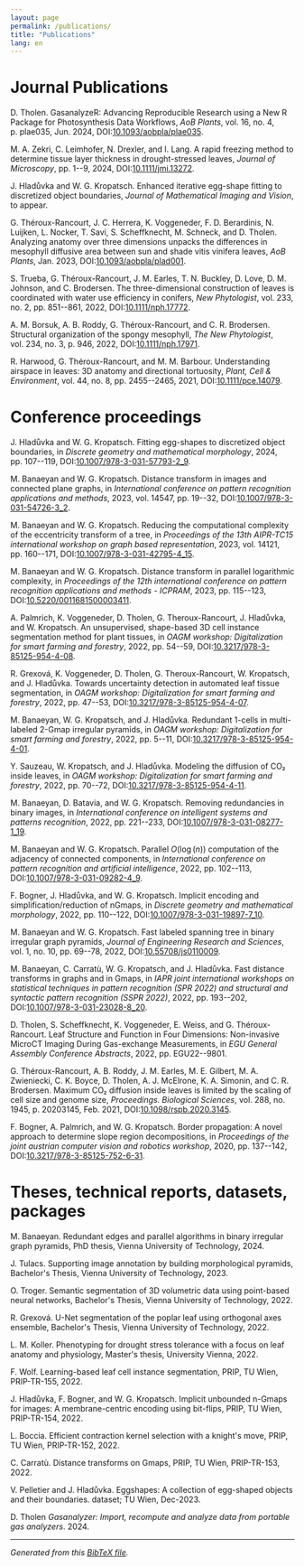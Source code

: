 ```yaml
---
layout: page
permalink: /publications/
title: "Publications"
lang: en
---
```


# Journal Publications

D. Tholen. GasanalyzeR: Advancing Reproducible Research using a New R
Package for Photosynthesis Data Workflows, *AoB Plants*, vol. 16, no. 4,
p. plae035, Jun. 2024,
DOI:[10.1093/aobpla/plae035](https://doi.org/10.1093/aobpla/plae035).

M. A. Zekri, C. Leimhofer, N. Drexler, and I. Lang. A rapid freezing
method to determine tissue layer thickness in drought-stressed leaves,
*Journal of Microscopy*, pp. 1--9, 2024,
DOI:[10.1111/jmi.13272](https://doi.org/10.1111/jmi.13272).

J. Hladůvka and W. G. Kropatsch. Enhanced iterative egg-shape fitting to
discretized object boundaries, *Journal of Mathematical Imaging and
Vision*, to appear.

G. Théroux-Rancourt, J. C. Herrera, K. Voggeneder, F. D. Berardinis, N.
Luijken, L. Nocker, T. Savi, S. Scheffknecht, M. Schneck, and D. Tholen.
Analyzing anatomy over three dimensions unpacks the differences in
mesophyll diffusive area between sun and shade vitis vinifera leaves,
*AoB Plants*, Jan. 2023,
DOI:[10.1093/aobpla/plad001](https://doi.org/10.1093/aobpla/plad001).

S. Trueba, G. Théroux-Rancourt, J. M. Earles, T. N. Buckley, D. Love, D.
M. Johnson, and C. Brodersen. The three-dimensional construction of
leaves is coordinated with water use efficiency in conifers, *New
Phytologist*, vol. 233, no. 2, pp. 851--861, 2022,
DOI:[10.1111/nph.17772](https://doi.org/10.1111/nph.17772).

A. M. Borsuk, A. B. Roddy, G. Théroux-Rancourt, and C. R. Brodersen.
Structural organization of the spongy mesophyll, *The New Phytologist*,
vol. 234, no. 3, p. 946, 2022,
DOI:[10.1111/nph.17971](https://doi.org/10.1111/nph.17971).

R. Harwood, G. Théroux-Rancourt, and M. M. Barbour. Understanding
airspace in leaves: 3D anatomy and directional tortuosity, *Plant, Cell
& Environment*, vol. 44, no. 8, pp. 2455--2465, 2021,
DOI:[10.1111/pce.14079](https://doi.org/10.1111/pce.14079).

# Conference proceedings

J. Hladůvka and W. G. Kropatsch. Fitting egg-shapes to discretized
object boundaries, in *Discrete geometry and mathematical morphology*,
2024, pp. 107--119,
DOI:[10.1007/978-3-031-57793-2_9](https://doi.org/10.1007/978-3-031-57793-2_9).

M. Banaeyan and W. G. Kropatsch. Distance transform in images and
connected plane graphs, in *International conference on pattern
recognition applications and methods*, 2023, vol. 14547, pp. 19--32,
DOI:[10.1007/978-3-031-54726-3_2](https://doi.org/10.1007/978-3-031-54726-3_2).

M. Banaeyan and W. G. Kropatsch. Reducing the computational complexity
of the eccentricity transform of a tree, in *Proceedings of the 13th
AIPR-TC15 international workshop on graph based representation*, 2023,
vol. 14121, pp. 160--171,
DOI:[10.1007/978-3-031-42795-4_15](https://doi.org/10.1007/978-3-031-42795-4_15).

M. Banaeyan and W. G. Kropatsch. Distance transform in parallel
logarithmic complexity, in *Proceedings of the 12th international
conference on pattern recognition applications and methods - ICPRAM*,
2023, pp. 115--123,
DOI:[10.5220/0011681500003411](https://doi.org/10.5220/0011681500003411).

A. Palmrich, K. Voggeneder, D. Tholen, G. Theroux-Rancourt, J. Hladůvka,
and W. Kropatsch. An unsupervised, shape-based 3D cell instance
segmentation method for plant tissues, in *OAGM workshop: Digitalization
for smart farming and forestry*, 2022, pp. 54--59,
DOI:[10.3217/978-3-85125-954-4-08](https://doi.org/10.3217/978-3-85125-954-4-08).

R. Grexová, K. Voggeneder, D. Tholen, G. Theroux-Rancourt, W. Kropatsch,
and J. Hladůvka. Towards uncertainty detection in automated leaf tissue
segmentation, in *OAGM workshop: Digitalization for smart farming and
forestry*, 2022, pp. 47--53,
DOI:[10.3217/978-3-85125-954-4-07](https://doi.org/10.3217/978-3-85125-954-4-07).

M. Banaeyan, W. G. Kropatsch, and J. Hladůvka. Redundant 1-cells in
multi-labeled 2-Gmap irregular pyramids, in *OAGM workshop:
Digitalization for smart farming and forestry*, 2022, pp. 5--11,
DOI:[10.3217/978-3-85125-954-4-01](https://doi.org/10.3217/978-3-85125-954-4-01).

Y. Sauzeau, W. Kropatsch, and J. Hladůvka. Modeling the diffusion of
CO₂ inside leaves, in *OAGM workshop: Digitalization for smart farming
and forestry*, 2022, pp. 70--72,
DOI:[10.3217/978-3-85125-954-4-11](https://doi.org/10.3217/978-3-85125-954-4-11).

M. Banaeyan, D. Batavia, and W. G. Kropatsch. Removing redundancies in
binary images, in *International conference on intelligent systems and
patterns recognition*, 2022, pp. 221--233,
DOI:[10.1007/978-3-031-08277-1_19](https://doi.org/10.1007/978-3-031-08277-1_19).

M. Banaeyan and W. G. Kropatsch. Parallel $O(\log(n))$
computation of the adjacency of connected components, in *International
conference on pattern recognition and artificial intelligence*, 2022,
pp. 102--113,
DOI:[10.1007/978-3-031-09282-4_9](https://doi.org/10.1007/978-3-031-09282-4_9).

F. Bogner, J. Hladůvka, and W. G. Kropatsch. Implicit encoding and
simplification/reduction of nGmaps, in *Discrete geometry and
mathematical morphology*, 2022, pp. 110--122,
DOI:[10.1007/978-3-031-19897-7_10](https://doi.org/10.1007/978-3-031-19897-7_10).

M. Banaeyan and W. G. Kropatsch. Fast labeled spanning tree in binary
irregular graph pyramids, *Journal of Engineering Research and
Sciences*, vol. 1, no. 10, pp. 69--78, 2022,
DOI:[10.55708/js0110009](https://doi.org/10.55708/js0110009).

M. Banaeyan, C. Carratù, W. G. Kropatsch, and J. Hladůvka. Fast distance
transforms in graphs and in Gmaps, in *IAPR joint international
workshops on statistical techniques in pattern recognition (SPR 2022)
and structural and syntactic pattern recognition (SSPR 2022)*, 2022, pp.
193--202,
DOI:[10.1007/978-3-031-23028-8_20](https://doi.org/10.1007/978-3-031-23028-8_20).

D. Tholen, S. Scheffknecht, K. Voggeneder, E. Weiss, and G.
Théroux-Rancourt. Leaf Structure and Function in Four Dimensions:
Non-invasive MicroCT Imaging During Gas-exchange Measurements, in *EGU
General Assembly Conference Abstracts*, 2022, pp. EGU22--9801.

G. Théroux-Rancourt, A. B. Roddy, J. M. Earles, M. E. Gilbert, M. A.
Zwieniecki, C. K. Boyce, D. Tholen, A. J. McElrone, K. A. Simonin, and
C. R. Brodersen. Maximum CO₂ diffusion inside leaves is limited by the
scaling of cell size and genome size, *Proceedings. Biological
Sciences*, vol. 288, no. 1945, p. 20203145, Feb. 2021,
DOI:[10.1098/rspb.2020.3145](https://doi.org/10.1098/rspb.2020.3145).

F. Bogner, A. Palmrich, and W. G. Kropatsch. Border propagation: A novel
approach to determine slope region decompositions, in *Proceedings of
the joint austrian computer vision and robotics workshop*, 2020, pp.
137--142,
DOI:[10.3217/978-3-85125-752-6-31](https://doi.org/10.3217/978-3-85125-752-6-31).

# Theses, technical reports, datasets, packages

M. Banaeyan. Redundant edges and parallel algorithms in binary irregular
graph pyramids, PhD thesis, Vienna University of Technology, 2024.

J. Tulacs. Supporting image annotation by building morphological
pyramids, Bachelor\'s Thesis, Vienna University of Technology, 2023.

O. Troger. Semantic segmentation of 3D volumetric data using point-based
neural networks, Bachelor\'s Thesis, Vienna University of Technology,
2022.

R. Grexová. U-Net segmentation of the poplar leaf using orthogonal axes
ensemble, Bachelor\'s Thesis, Vienna University of Technology, 2022.

L. M. Koller. Phenotyping for drought stress tolerance with a focus on
leaf anatomy and physiology, Master's thesis, University Vienna, 2022.

F. Wolf. Learning-based leaf cell instance segmentation, PRIP, TU Wien,
PRIP-TR-155, 2022.

J. Hladůvka, F. Bogner, and W. G. Kropatsch. Implicit unbounded n-Gmaps
for images: A membrane-centric encoding using bit-flips, PRIP, TU Wien,
PRIP-TR-154, 2022.

L. Boccia. Efficient contraction kernel selection with a knight's move,
PRIP, TU Wien, PRIP-TR-152, 2022.

C. Carratù. Distance transforms on Gmaps, PRIP, TU Wien, PRIP-TR-153,
2022.

V. Pelletier and J. Hladůvka. Eggshapes: A collection of egg-shaped
objects and their boundaries. dataset; TU Wien, Dec-2023.

D. Tholen *Gasanalyzer: Import, recompute and analyze data from portable
gas analyzers*. 2024.

---
*Generated from this [BibTeX file](publications.bib).*